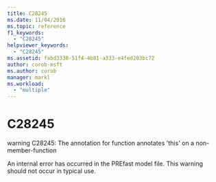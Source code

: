 ```yaml
---
title: C28245
ms.date: 11/04/2016
ms.topic: reference
f1_keywords:
  - "C28245"
helpviewer_keywords:
  - "C28245"
ms.assetid: fabd3338-51f4-4b81-a333-e4fed203bc72
author: corob-msft
ms.author: corob
manager: markl
ms.workload:
  - "multiple"
---
```

# C28245
warning C28245: The annotation for function annotates 'this' on a non-member-function

 An internal error has occurred in the PREfast model file. This warning should not occur in typical use.
